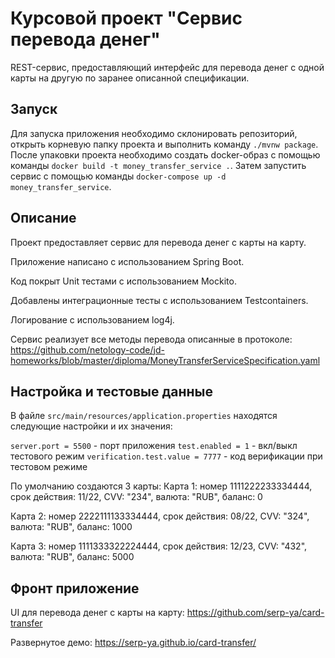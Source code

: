 # Курсовой проект "Сервис перевода денег"

REST-сервис, предоставляющий интерфейс для перевода денег с одной карты на другую по заранее описанной спецификации.

## Запуск

Для запуска приложения необходимо склонировать репозиторий, открыть корневую папку проекта и выполнить команду `./mvnw package`.
После упаковки проекта необходимо создать docker-образ с помощью команды `docker build -t money_transfer_service .`.
Затем запустить сервис с помощью команды `docker-compose up -d money_transfer_service`.

## Описание

Проект предоставляет сервис для перевода денег с карты на карту. 

Приложение написано с использованием Spring Boot.

Код покрыт Unit тестами с использованием Mockito.

Добавлены интеграционные тесты с использованием Testcontainers.

Логирование с использованием log4j.

Сервис реализует все методы перевода описанные в протоколе: https://github.com/netology-code/jd-homeworks/blob/master/diploma/MoneyTransferServiceSpecification.yaml

## Настройка и тестовые данные

В файле `src/main/resources/application.properties` находятся следующие настройки и их значения:

`server.port = 5500` - порт приложения
`test.enabled = 1` - вкл/выкл тестового режим
`verification.test.value = 7777` - код верификации при тестовом режиме

По умолчанию создаются 3 карты:
Карта 1:
    номер 1111222233334444,
    срок действия: 11/22,
    CVV: "234",
    валюта: "RUB",
    баланс: 0

Карта 2:
    номер 2222111133334444,
    срок действия: 08/22,
    CVV: "324",
    валюта: "RUB",
    баланс: 1000

Карта 3:
    номер 1111333322224444,
    срок действия: 12/23,
    CVV: "432",
    валюта: "RUB",
    баланс: 5000


## Фронт приложение

UI для перевода денег с карты на карту: https://github.com/serp-ya/card-transfer

Развернутое демо: https://serp-ya.github.io/card-transfer/
